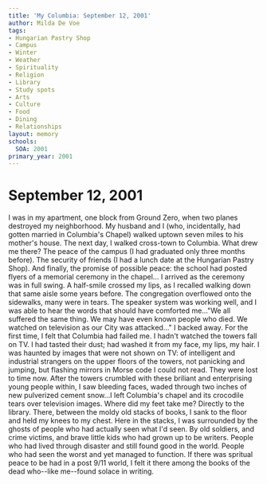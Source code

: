 ```yaml
---
title: 'My Columbia: September 12, 2001'
author: Milda De Voe
tags:
- Hungarian Pastry Shop
- Campus
- Winter
- Weather
- Spirituality
- Religion
- Library
- Study spots
- Arts
- Culture
- Food
- Dining
- Relationships
layout: memory
schools:
  SOA: 2001
primary_year: 2001
---
```

# September 12, 2001

I was in my apartment, one block from Ground Zero, when two planes destroyed my neighborhood. My husband and I (who, incidentally, had gotten married in Columbia's Chapel) walked uptown seven miles to his mother's house. The next day, I walked cross-town to Columbia. What drew me there? The peace of the campus (I had graduated only three months before). The security of friends (I had a lunch date at the Hungarian Pastry Shop). And finally, the promise of possible peace: the school had posted flyers of a memorial ceremony in the chapel... I arrived as the ceremony was in full swing. A half-smile crossed my lips, as I recalled walking down that same aisle some years before. The congregation overflowed onto the sidewalks, many were in tears. The speaker system was working well, and I was able to hear the words that should have comforted me..."We all suffered the same thing. We may have even known people who died. We watched on television as our City was attacked..." I backed away. For the first time, I felt that Columbia had failed me. I hadn't watched the towers fall on TV. I had tasted their dust; had washed it from my face, my lips, my hair. I was haunted by images that were not shown on TV: of intelligent and industrial strangers on the upper floors of the towers, not panicking and jumping, but flashing mirrors in Morse code I could not read. They were lost to time now. After the towers crumbled with these briliant and enterprising young people within, I saw bleeding faces, waded through two inches of new pulverized cement snow...I left Columbia's chapel and its crocodile tears over television images. Where did my feet take me? Directly to the library. There, between the moldy old stacks of books, I sank to the floor and held my knees to my chest. Here in the stacks, I was surrounded by the ghosts of people who had actually seen what I'd seen. By old soldiers, and crime victims, and brave little kids who had grown up to be writers. People who had lived through disaster and still found good in the world. People who had seen the worst and yet managed to function. If there was spritual peace to be had in a post 9/11 world, I felt it there among the books of the dead who--like me--found solace in writing.
